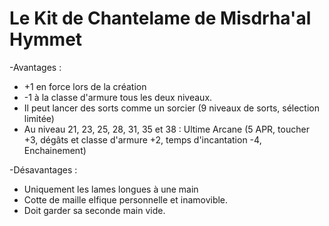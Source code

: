 # Le Kit de Chantelame de Misdrha'al Hymmet

-Avantages :
- +1 en force lors de la création
- -1 à la classe d'armure tous les deux niveaux.
- Il peut lancer des sorts comme un sorcier (9 niveaux de sorts, sélection limitée)
- Au niveau 21, 23, 25, 28, 31, 35 et 38 : Ultime Arcane (5 APR, toucher +3, dégâts et classe d'armure +2, temps d'incantation -4, Enchainement)
 
-Désavantages :
- Uniquement les lames longues à une main
- Cotte de maille elfique personnelle et inamovible.
- Doit garder sa seconde main vide.
